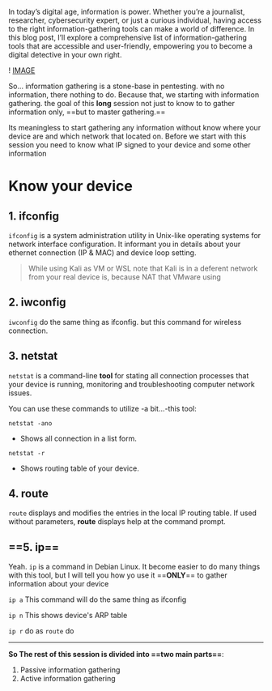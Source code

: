 In today’s digital age, information is power. Whether you’re a journalist, researcher, cybersecurity expert, or just a curious individual, having access to the right information-gathering tools can make a world of difference. In this blog post, I’ll explore a comprehensive list of information-gathering tools that are accessible and user-friendly, empowering you to become a digital detective in your own right.

! [IMAGE](https://cdn.dribbble.com/users/1954667/screenshots/4166040/gather-customer-data-2.gif)

So... information gathering is a stone-base in pentesting. with no information, there nothing to do. Because that, we starting with information gathering. the goal of this **long** session not just to know to to gather information only, ==but to master gathering.==

Its meaningless to start gathering any information without know where your device are and which network that located on. Before we start with this session you need to know what IP signed to your device and some other information

# Know your device

## 1. ifconfig

`ifconfig` is a system administration utility in Unix-like operating systems for network interface configuration. It informant you in details about your ethernet connection (IP & MAC) and device loop setting.

> While using Kali as VM or WSL note that Kali is in a deferent network from your real device is, because NAT that VMware using 

## 2. iwconfig

`iwconfig` do the same thing as ifconfig. but this command for wireless connection.

## 3. netstat

`netstat` is a command-line **tool** for stating all connection processes that your device is running, monitoring and troubleshooting computer network issues.

You can use these commands to utilize -a bit...-this tool:

`netstat -ano`
* Shows all connection in a list form.

`netstat -r`
* Shows routing table of your device.

## 4. route

`route` displays and modifies the entries in the local IP routing table. If used without parameters, **route** displays help at the command prompt.

## ==5. ip==

Yeah. `ip` is a command in Debian Linux. It become easier to do many things with this tool, but I will tell you how yo use it ==**ONLY**== to gather information about your device

`ip a` 
This command will do the same thing as ifconfig

`ip n`
This shows device's ARP table

`ip r`
do as `route` do

_______________________________________________________________

**So The rest of this session is divided into ==two main parts==**:

1. Passive information gathering
2. Active information gathering
